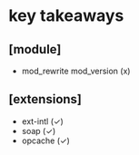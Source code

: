 # key takeaways 

[module] 
----
- mod_rewrite mod_version (x)  

[extensions]
----
- ext-intl  (✓) 
- soap      (✓) 
- opcache   (✓)
